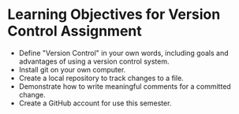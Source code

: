 # Learning Objectives for Version Control Assignment

* Define "Version Control" in your own words, including goals and advantages of using a version control system.
* Install git on your own computer.
* Create a local repository to track changes to a file.
* Demonstrate how to write meaningful comments for a committed change.
* Create a GitHub account for use this semester.
